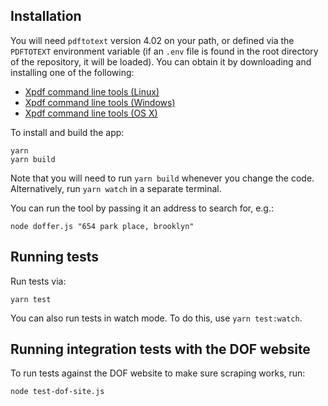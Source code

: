 ## Installation

You will need `pdftotext` version 4.02 on your path, or defined via the
`PDFTOTEXT` environment variable (if an `.env` file is found in the root directory
of the repository, it will be loaded). You can obtain it by downloading
and installing one of the following:

* [Xpdf command line tools (Linux)](https://xpdfreader-dl.s3.amazonaws.com/xpdf-tools-linux-4.02.tar.gz)
* [Xpdf command line tools (Windows)](https://xpdfreader-dl.s3.amazonaws.com/xpdf-tools-win-4.02.zip)
* [Xpdf command line tools (OS X)](https://xpdfreader-dl.s3.amazonaws.com/xpdf-tools-mac-4.02.tar.gz)

To install and build the app:

```
yarn
yarn build
```

Note that you will need to run `yarn build` whenever you change the code. Alternatively,
run `yarn watch` in a separate terminal.

You can run the tool by passing it an address to search for, e.g.:

```
node doffer.js "654 park place, brooklyn"
```

## Running tests

Run tests via:

```
yarn test
```

You can also run tests in watch mode. To do this, use `yarn test:watch`.

## Running integration tests with the DOF website

To run tests against the DOF website to make sure scraping works, run:

```
node test-dof-site.js
```
